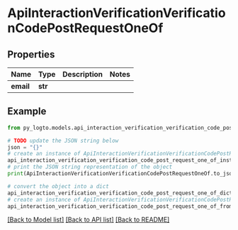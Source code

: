 # ApiInteractionVerificationVerificationCodePostRequestOneOf


## Properties

Name | Type | Description | Notes
------------ | ------------- | ------------- | -------------
**email** | **str** |  | 

## Example

```python
from py_logto.models.api_interaction_verification_verification_code_post_request_one_of import ApiInteractionVerificationVerificationCodePostRequestOneOf

# TODO update the JSON string below
json = "{}"
# create an instance of ApiInteractionVerificationVerificationCodePostRequestOneOf from a JSON string
api_interaction_verification_verification_code_post_request_one_of_instance = ApiInteractionVerificationVerificationCodePostRequestOneOf.from_json(json)
# print the JSON string representation of the object
print(ApiInteractionVerificationVerificationCodePostRequestOneOf.to_json())

# convert the object into a dict
api_interaction_verification_verification_code_post_request_one_of_dict = api_interaction_verification_verification_code_post_request_one_of_instance.to_dict()
# create an instance of ApiInteractionVerificationVerificationCodePostRequestOneOf from a dict
api_interaction_verification_verification_code_post_request_one_of_from_dict = ApiInteractionVerificationVerificationCodePostRequestOneOf.from_dict(api_interaction_verification_verification_code_post_request_one_of_dict)
```
[[Back to Model list]](../README.md#documentation-for-models) [[Back to API list]](../README.md#documentation-for-api-endpoints) [[Back to README]](../README.md)


